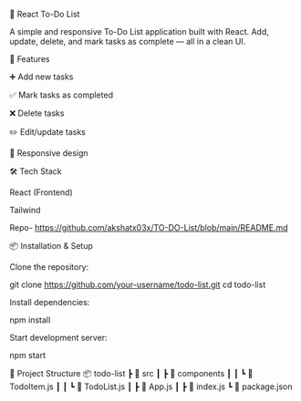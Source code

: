 📝 React To-Do List

A simple and responsive To-Do List application built with React.
Add, update, delete, and mark tasks as complete — all in a clean UI.

🚀 Features

➕ Add new tasks

✅ Mark tasks as completed

❌ Delete tasks

✏️ Edit/update tasks

📱 Responsive design

🛠️ Tech Stack

React (Frontend)

Tailwind 

Repo- https://github.com/akshatx03x/TO-DO-List/blob/main/README.md

📦 Installation & Setup

Clone the repository:

git clone https://github.com/your-username/todo-list.git
cd todo-list


Install dependencies:

npm install


Start development server:

npm start


📂 Project Structure
📦 todo-list
 ┣ 📂 src
 ┃ ┣ 📂 components
 ┃ ┃ ┗ 📜 TodoItem.js
 ┃ ┃ ┗ 📜 TodoList.js
 ┃ ┣ 📜 App.js
 ┃ ┣ 📜 index.js
 ┗ 📜 package.json

